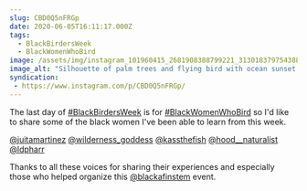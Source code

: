 ```yaml
---
slug: CBD0Q5nFRGp
date: 2020-06-05T16:11:17.000Z
tags: 
  - BlackBirdersWeek
  - BlackWomenWhoBird
image: /assets/img/instagram_101960415_2681908388799221_3130183797543882217_n_17867618557804143.jpg
image_alt: "Silhouette of palm trees and flying bird with ocean sunset in background."
syndication:
 - https://www.instagram.com/p/CBD0Q5nFRGp/
---
```


The last day of [#BlackBirdersWeek](/posts/tags/BlackBirdersWeek) is for [#BlackWomenWhoBird](/posts/tags/BlackWomenWhoBird) so I'd like to share some of the black women I've been able to learn from this week.

[@juitamartinez](https://www.instagram.com/juitamartinez/)
[@wilderness_goddess](https://www.instagram.com/wilderness_goddess/)
[@kassthefish](https://www.instagram.com/kassthefish/)
[@hood__naturalist](https://www.instagram.com/hood__naturalist/)
[@ldpharr](https://www.instagram.com/ldpharr/)

Thanks to all these voices for sharing their experiences and especially those who helped organize this [@blackafinstem](https://www.instagram.com/blackafinstem/) event.


